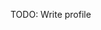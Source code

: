 TODO: Write profile

<!---
Armin777a/Armin777a is a ✨ special ✨ repository because its `README.md` (this file) appears on your GitHub profile.
You can click the Preview link to take a look at your changes.
--->
